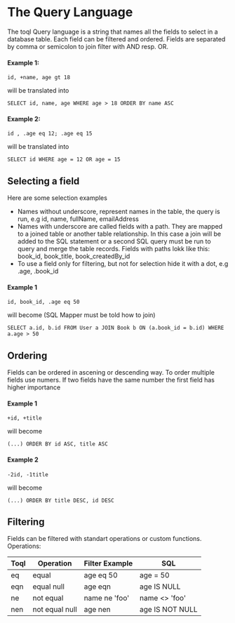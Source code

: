 # The Query Language

The toql Query language is a string that names all the fields to select in a database table. Each field can be filtered and ordered. Fields are separated by comma or semicolon to join filter with  AND resp. OR.

#### Example 1:
    id, +name, age gt 18
 will  be translated into 

    SELECT id, name, age WHERE age > 18 ORDER BY name ASC
 
 #### Example 2:
    id , .age eq 12; .age eq 15
 will be translated into
 
    SELECT id WHERE age = 12 OR age = 15
 
 ## Selecting a field
 Here are some selection examples
 
 - Names without underscore, represent names in the table, the query is run, e.g id, name, fullName, emailAddress
 - Names with underscore are called fields with a path. They are mapped to a joined table or another table relationship. In this case a join will be added to the SQL statement or a second SQL query must be run to query and merge the table records. Fields with paths lokk like this:
 book_id, book_title, book_createdBy_id
 - To use a field only for filtering, but not for selection hide it with a dot, e.g .age, .book_id

#### Example 1
    id, book_id, .age eq 50
 
 will become (SQL Mapper must be told how to join)
 
    SELECT a.id, b.id FROM User a JOIN Book b ON (a.book_id = b.id) WHERE a.age > 50

## Ordering
Fields can be ordered in ascening or descending way. To order multiple fields use numers. If two fields have the same number the first field has higher importance

#### Example 1
    +id, +title
 
 will become
 
    (...) ORDER BY id ASC, title ASC
 
 #### Example 2
    -2id, -1title
 
 will become
 
    (...) ORDER BY title DESC, id DESC
 
 ## Filtering
 
 Fields can be filtered with standart operations or custom functions.
 Operations:

Toql| Operation | Filter Example | SQL
---|---|---|---
eq | equal	|	age eq 50  | age = 50 
eqn| equal null	|age eqn	|	age IS NULL  
ne	|not equal	|name ne 'foo'	|name <> 'foo'
nen |not equal null|	age nen|	age IS NOT NULL



